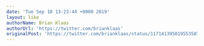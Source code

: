 ```yaml
---
date: 'Tue Sep 10 13:23:44 +0000 2019'
layout: like
authorName: Brian Klaas
authorUrl: 'https://twitter.com/brianklaas'
originalPost: 'https://twitter.com/brianklaas/status/1171413950195535873'
---
```

